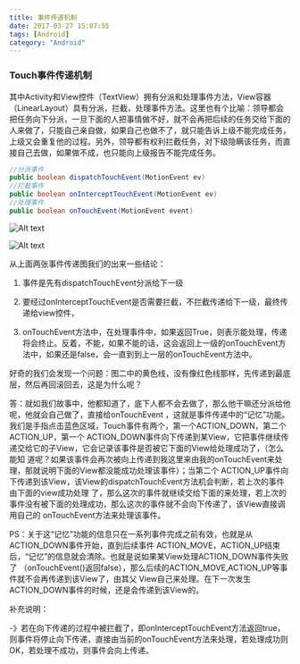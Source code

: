 ```yaml
---
title: 事件传递机制
date: 2017-03-27 15:07:55
tags: [Android]
category: "Android"
---
```

### Touch事件传递机制
其中Activity和View控件（TextView）拥有分派和处理事件方法，View容器（LinearLayout）具有分派，拦截，处理事件方法。这里也有个比喻：领导都会把任务向下分派，一旦下面的人把事情做不好，就不会再把后续的任务交给下面的人来做了，只能自己亲自做，如果自己也做不了，就只能告诉上级不能完成任务，上级又会重复他的过程。另外，领导都有权利拦截任务，对下级隐瞒该任务，而直接自己去做，如果做不成，也只能向上级报告不能完成任务。
``` java
//分派事件
public boolean dispatchTouchEvent(MotionEvent ev)
//拦截事件 
public boolean onInterceptTouchEvent(MotionEvent ev)
//处理事件
public boolean onTouchEvent(MotionEvent event)
```

![Alt text](http://static.open-open.com/lib/uploadImg/20150128/20150128145842_296.png "Optional title")

![Alt text](http://www.codeceo.com/wp-content/uploads/2015/01/touch-event-5.png "Optional title")

从上面两张事件传递图我们的出来一些结论：

1. 事件是先有dispatchTouchEvent分派给下一级

2. 要经过onInterceptTouchEvent是否需要拦截，不拦截传递给下一级，最终传递给view控件，

3. onTouchEvent方法中，在处理事件中，如果返回True，则表示能处理，传递将会终止。反着，不能，如果不能的话，这会返回上一级的onTouchEvent方法中，如果还是false，会一直到到上一层的onTouchEvent方法中。

好奇的我们会发现一个问题：图二中的黄色线，没有像红色线那样，先传递到最底层，然后再回滚回去，这是为什么呢？

答：就如我们故事中，他都知道了，底下人都不会去做了，那么他干嘛还分派给他呢，他就会自己做了，直接给onTouchEvent ，这就是事件传递中的“记忆”功能。我们是手指点击蓝色区域，Touch事件有两个，第一个ACTION_DOWN，第二个ACTION_UP，第一个 ACTION_DOWN事件向下传递到某View，它把事件继续传递交给它的子View，它会记录该事件是否被它下面的View给处理成功了，（怎么能知 道呢？如果该事件会再次被向上传递到我这里来由我的onTouchEvent来处理，那就说明下面的View都没能成功处理该事件）；当第二个 ACTION_UP事件向下传递到该View，该View的dispatchTouchEvent方法机会判断，若上次的事件由下面的view成功处理 了，那么这次的事件就继续交给下面的来处理，若上次的事件没有被下面的处理成功，那么这次的事件就不会向下传递了，该View直接调用自己的 onTouchEvent方法来处理该事件。

PS：关于这“记忆”功能的信息只在一系列事件完成之前有效，也就是从ACTION_DOWN事件开始，直到后续事件 ACTION_MOVE，ACTION_UP结束后，“记忆”的信息就会清除。也就是说如果某View处理ACTION_DOWN事件失败了 （onTouchEvent()返回false），那么后续的ACTION_MOVE,ACTION_UP等事件就不会再传递到该View了，由其父 View自己来处理。在下一次发生ACTION_DOWN事件的时候，还是会传递到该View的。

补充说明：

-》若在向下传递的过程中被拦截了，即onInterceptTouchEvent方法返回true，则事件将停止向下传递，直接由当前的onTouchEvent方法来处理，若处理成功则OK，若处理不成功，则事件会向上传递。
